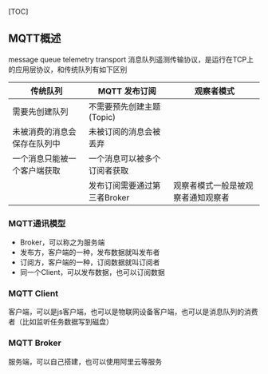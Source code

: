 [TOC]

## MQTT概述

message queue telemetry transport 消息队列遥测传输协议，是运行在TCP上的应用层协议，和传统队列有如下区别

| 传统队列                     | MQTT 发布订阅                | 观察者模式                         |
| ---------------------------- | ---------------------------- | ---------------------------------- |
| 需要先创建队列               | 不需要预先创建主题(Topic)    |                                    |
| 未被消费的消息会保存在队列中 | 未被订阅的消息会被丢弃       |                                    |
| 一个消息只能被一个客户端获取 | 一个消息可以被多个订阅者获取 |                                    |
|                              | 发布订阅需要通过第三者Broker | 观察者模式一般是被观察者通知观察者 |

### MQTT通讯模型

- Broker，可以称之为服务端
- 发布方，客户端的一种，发布数据就叫发布者
- 订阅方，客户端的一种，订阅数据就叫订阅者
- 同一个Client，可以发布数据，也可以订阅数据

### MQTT Client

客户端，可以是js客户端，也可以是物联网设备客户端，也可以是消息队列的消费者（比如监听任务数据写到磁盘）

### MQTT Broker

服务端，可以自己搭建，也可以使用阿里云等服务
